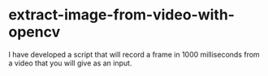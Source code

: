 # extract-image-from-video-with-opencv
I have developed a script that will record a frame in 1000 milliseconds from a video that you will give as an input.
